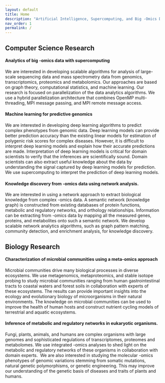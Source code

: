 ```yaml
---
layout: default
title: Home
description: "Artificial Intelligence, Supercomputing, and Big -Omics Data"
nav_order: 1
permalink: /
---
```


## Computer Science Research

#### Analytics of big -omics data with supercomputing

We are interested in developing scalable algorithms for analysis of large-scale sequencing data and mass spectrometry data from genomics, transcriptomics, proteomics and metabolomics. Our approaches are based on graph theory, computational statistics, and machine learning. Our research is focused on parallelization of the data analytics algorithms. We use a hybrid parallelization architecture that combines OpenMP multi-threading, MPI message passing, and MPI remote message access.

#### Machine learning for predictive genomics

We are interested in developing deep learning algorithms to predict complex phenotypes from genomic data. Deep learning models can provide better prediction accuracy than the existing linear models for estimation of polygenic risk scores for complex diseases. However, it is difficult to interpret deep learning models and explain how their accurate predictions are made. Interpretation of deep learning models is critical for domain scientists to verify that the inferences are scientifically sound. Domain scientists can also extract useful knowledge about the data by understanding the signal captured by deep learning models for prediction. We use supercomputing to interpret the prediction of deep learning models.

#### Knowledge discovery from -omics data using network analysis.

We are interested in using a network approach to extract biological knowledge from complex -omics data. A semantic network (knowledge graph) is constructed from existing databases of protein functions, metabolic and regulatory networks, and orthology relationships. Information can be extracting from -omics data by mapping all the measured genes, proteins, and metabolites onto such a semantic network. We develop scalable network analytics algorithms, such as graph pattern matching, community detection, and enrichment analysis, for knowledge discovery.

## Biology Research

#### Characterization of microbial communities using a meta-omics approach

Microbial communities drive many biological processes in diverse ecosystems. We use metagenomics, metaproteomics, and stable isotope probing to study microbial communities ranging from human gastrointestinal tracts to coastal waters and forest soils in collaboration with experts of these ecosystems. The results can provide important insights into the ecology and evolutionary biology of microorganisms in their natural environments. The knowledge on microbial communities can be used to improve the health of human hosts and construct nutrient cycling models of terrestrial and aquatic ecosystems.

#### Inference of metabolic and regulatory networks in eukaryotic organisms.

Fungi, plants, animals, and humans are complex organisms with large genomes and sophisticated regulations of transcriptomes, proteomes and metabolomes. We use integrated -omics analyses to shed light on the metabolic and regulatory networks of these organisms in collaboration with domain experts.  We are also interested in studying the molecular -omics phenotypes of genomic variations stemming from somatic mutations, natural genetic polymorphisms, or genetic engineering. This may improve our understanding of the genetic basis of diseases and traits of plants and humans.
